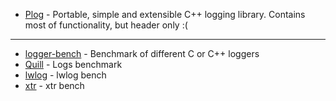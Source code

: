 * [Plog](https://github.com/SergiusTheBest/plog) - Portable, simple and extensible C++ logging library. Contains most of functionality, but header only :(
---

* [logger-bench](https://github.com/RafaGago/logger-bench) - Benchmark of different C or C++ loggers
* [Quill](https://github.com/odygrd/quill) - Logs benchmark
* [lwlog](https://github.com/ChristianPanov/lwlog) - lwlog bench
* [xtr](https://github.com/choll/xtr) - xtr bench
